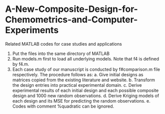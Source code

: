 # A-New-Composite-Design-for-Chemometrics-and-Computer-Experiments
Related MATLAB codes for case studies and applications
1. Put the files into the same directory of MATLAB
2. Run models.m first to load all underlying models. Note that f4 is defined by f4.m.
3. Each case study of our manuscript is conducted by f#comparison.m file respectively. The procedure follows as:
    a. Give initial designs as matrices copied from the existing literature and website.
    b. Transform the design entries into practical experimental domain.
    c. Derive experimental results of each initial design and each possible composite design and 1000 new random observations.
    d. Derive Kriging models of each design and its MSE for predicting the random observations.
    e. Codes with comment %quadratic can be ignored.

